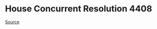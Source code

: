 # House Concurrent Resolution 4408

[Source](http://lawfilesext.leg.wa.gov/biennium/2021-22/Pdf/Bills/House%20Concurrent%20Resolutions/4408.pdf)